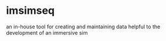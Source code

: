 # imsimseq
an in-house tool for creating and maintaining data helpful to the development of an immersive sim
